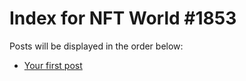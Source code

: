 # Index for NFT World #1853
Posts will be displayed in the order below:

- [Your first post](./001-first.md)

